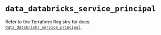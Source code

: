 # `data_databricks_service_principal`

Refer to the Terraform Registry for docs: [`data_databricks_service_principal`](https://registry.terraform.io/providers/databricks/databricks/1.50.0/docs/data-sources/service_principal).
